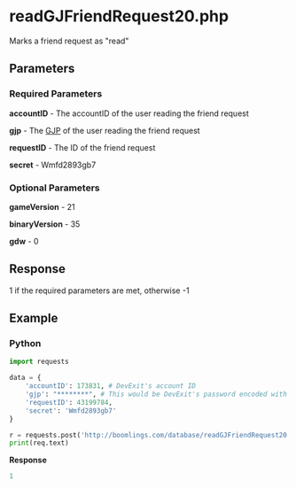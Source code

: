 # readGJFriendRequest20.php

Marks a friend request as "read"

## Parameters

### Required Parameters

**accountID** - The accountID of the user reading the friend request

**gjp** - The [GJP](/docs/topics/gjp.md) of the user reading the friend request

**requestID** - The ID of the friend request

**secret** - Wmfd2893gb7

### Optional Parameters

**gameVersion** - 21

**binaryVersion** - 35

**gdw** - 0

## Response

1 if the required parameters are met, otherwise -1

## Example

<!-- tabs:start -->

### **Python**

```py
import requests

data = {
    'accountID': 173831, # DevExit's account ID
    'gjp': "********", # This would be DevExit's password encoded with GJP encryption
    'requestID': 43199784,
    'secret': 'Wmfd2893gb7'
}

r = requests.post('http://boomlings.com/database/readGJFriendRequest20.php', data=data)
print(req.text)
```

**Response**
```py
1
```

<!-- tabs:end -->
